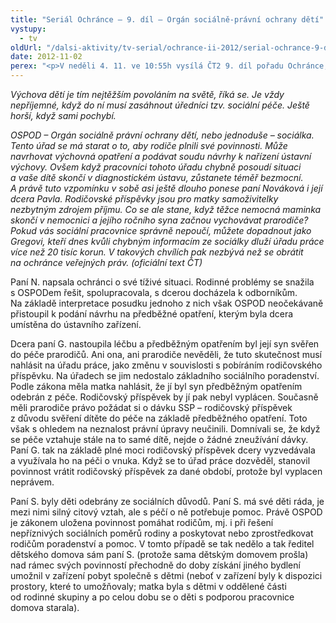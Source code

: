 ```yaml
---
title: "Seriál Ochránce – 9. díl – Orgán sociálně-právní ochrany dětí"
vystupy:
  - tv
oldUrl: "/dalsi-aktivity/tv-serial/ochrance-ii-2012/serial-ochrance-9-dil-organ-socialne-pravni-ochrany-deti-1/"
date: 2012-11-02
perex: "<p>V neděli 4. 11. ve 10:55h vysílá ČT2 9. díl pořadu Ochránce, tentokrát o ochraně práv dětí. Reprízu dílu uvidíte na ČT2 v úterý 6. 11. v 9:00h.</p>"
---
```


<!-- imported from the old website -->

<p><em>Výchova dětí je tím nejtěžším povoláním na světě, říká se. Je vždy nepříjemné, když do ní musí zasáhnout úředníci tzv. sociální péče. Ještě horší, když sami pochybí. </em></p><p><em>OSPOD – Orgán sociálně právní ochrany dětí, nebo jednoduše – sociálka. Tento úřad se má starat o to, aby rodiče plnili své povinnosti. Může navrhovat výchovná opatření a podávat soudu návrhy k nařízení ústavní výchovy. Ovšem když pracovníci tohoto úřadu chybně posoudí situaci a vaše dítě skončí v diagnostickém ústavu, zůstanete téměř bezmocní. A právě tuto vzpomínku v sobě asi ještě dlouho ponese paní Nováková i její dcera Pavla. Rodičovské příspěvky jsou pro matky samoživitelky nezbytným zdrojem příjmu. Co se ale stane, když těžce nemocná maminka skončí v nemocnici a jejího ročního syna začnou vychovávat prarodiče? Pokud vás sociální pracovnice správně nepoučí, můžete dopadnout jako Gregovi, kteří dnes kvůli chybným informacím ze sociálky dluží úřadu práce více než 20 tisíc korun. V takových chvílích pak nezbývá než se obrátit na ochránce veřejných práv. (oficiální text ČT)</em></p><p>Paní N. napsala ochránci o své tíživé situaci. Rodinné problémy se snažila s OSPODem řešit, spolupracovala, s dcerou docházela k odborníkům. Na základě interpretace posudku jednoho z nich však OSPOD neočekávaně přistoupil k podání návrhu na předběžné opatření, kterým byla dcera umístěna do ústavního zařízení.</p><p>Dcera paní G. nastoupila léčbu a předběžným opatřením byl její syn svěřen do péče prarodičů. Ani ona, ani prarodiče nevěděli, že tuto skutečnost musí nahlásit na úřadu práce, jako změnu v souvislosti s pobíráním rodičovského příspěvku. Na úřadech se jim nedostalo základního sociálního poradenství. Podle zákona měla matka nahlásit, že jí byl syn předběžným opatřením odebrán z péče. Rodičovský příspěvek by jí pak nebyl vyplácen. Současně měli prarodiče právo požádat si o dávku SSP – rodičovský příspěvek z důvodu svěření dítěte do péče na základě předběžného opatření. Toto však s ohledem na neznalost právní úpravy neučinili. Domnívali se, že když se péče vztahuje stále na to samé dítě, nejde o žádné zneužívání dávky. Paní G. tak na základě plné moci rodičovský příspěvek dcery vyzvedávala a využívala ho na péči o vnuka. Když se to úřad práce dozvěděl, stanovil povinnost vrátit rodičovský příspěvek za dané období, protože byl vyplacen neprávem.</p><p>Paní S. byly děti odebrány ze sociálních důvodů. Paní S. má své děti ráda, je mezi nimi silný citový vztah, ale s péčí o ně potřebuje pomoc. Právě OSPOD je zákonem uložena povinnost pomáhat rodičům, mj. i při řešení nepříznivých sociálních poměrů rodiny a poskytovat nebo zprostředkovat rodičům poradenství a pomoc. V tomto případě se tak nedělo a tak ředitel dětského domova sám paní S. (protože sama dětským domovem prošla) nad rámec svých povinností přechodně do doby získání jiného bydlení umožnil v zařízení pobyt společně s dětmi (neboť v zařízení byly k dispozici prostory, které to umožňovaly; matka byla s dětmi v oddělené části od rodinné skupiny a po celou dobu se o děti s podporou pracovnice domova starala). </p>
